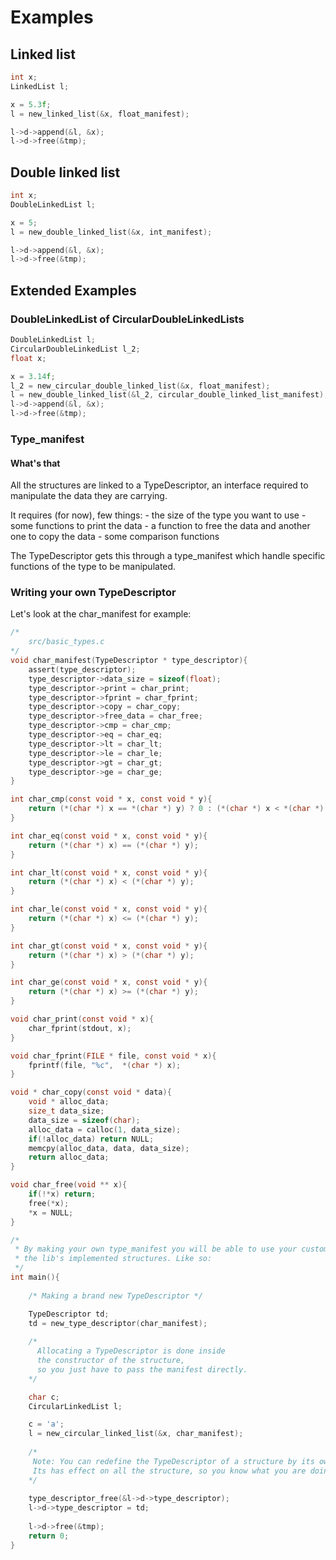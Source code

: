 # Examples

## Linked list
```c
int x;
LinkedList l;

x = 5.3f;
l = new_linked_list(&x, float_manifest);

l->d->append(&l, &x);
l->d->free(&tmp);

```

## Double linked list
```c
int x;
DoubleLinkedList l;

x = 5;
l = new_double_linked_list(&x, int_manifest);

l->d->append(&l, &x);
l->d->free(&tmp);
```

## Extended Examples

### DoubleLinkedList of CircularDoubleLinkedLists
```c
DoubleLinkedList l;
CircularDoubleLinkedList l_2;
float x;

x = 3.14f;
l_2 = new_circular_double_linked_list(&x, float_manifest);
l = new_double_linked_list(&l_2, circular_double_linked_list_manifest);
l->d->append(&l, &x); 
l->d->free(&tmp);

```


### Type_manifest

#### What's that

All the structures are linked to a TypeDescriptor, an interface required to manipulate the data they are carrying.

It requires (for now), few things:
	- the size of the type you want to use
	- some functions to print the data
	- a function to free the data and another one to copy the data
	- some comparison functions

The TypeDescriptor gets this through a type_manifest which handle specific functions of the type to be manipulated.

### Writing your own TypeDescriptor

Let's look at the char_manifest for example:

```c
/* 
	src/basic_types.c 
*/
void char_manifest(TypeDescriptor * type_descriptor){
	assert(type_descriptor);
	type_descriptor->data_size = sizeof(float);
	type_descriptor->print = char_print;
	type_descriptor->fprint = char_fprint;
	type_descriptor->copy = char_copy;
	type_descriptor->free_data = char_free;
	type_descriptor->cmp = char_cmp;
	type_descriptor->eq = char_eq;
	type_descriptor->lt = char_lt;
	type_descriptor->le = char_le;
	type_descriptor->gt = char_gt;
	type_descriptor->ge = char_ge;
}

int char_cmp(const void * x, const void * y){
	return (*(char *) x == *(char *) y) ? 0 : (*(char *) x < *(char *) y) ? -1 :  1;
}

int char_eq(const void * x, const void * y){
	return (*(char *) x) == (*(char *) y);
}

int char_lt(const void * x, const void * y){
	return (*(char *) x) < (*(char *) y);
}

int char_le(const void * x, const void * y){
	return (*(char *) x) <= (*(char *) y);
}

int char_gt(const void * x, const void * y){
	return (*(char *) x) > (*(char *) y);
}

int char_ge(const void * x, const void * y){
	return (*(char *) x) >= (*(char *) y);
}

void char_print(const void * x){
	char_fprint(stdout, x);
}

void char_fprint(FILE * file, const void * x){
	fprintf(file, "%c",  *(char *) x);
}

void * char_copy(const void * data){
	void * alloc_data;
	size_t data_size;
	data_size = sizeof(char);
	alloc_data = calloc(1, data_size);
	if(!alloc_data) return NULL;
	memcpy(alloc_data, data, data_size);
	return alloc_data;
}

void char_free(void ** x){
	if(!*x) return;
	free(*x);
	*x = NULL;
}

/* 
 * By making your own type_manifest you will be able to use your custom Type through 
 * the lib's implemented structures. Like so: 
 */
int main(){
    
    /* Making a brand new TypeDescriptor */

	TypeDescriptor td;
	td = new_type_descriptor(char_manifest);
    
	/* 
	  Allocating a TypeDescriptor is done inside 
	  the constructor of the structure,
	  so you just have to pass the manifest directly.
	*/

	char c;
	CircularLinkedList l;

	c = 'a';
	l = new_circular_linked_list(&x, char_manifest);
    
    /* 
     Note: You can redefine the TypeDescriptor of a structure by its own descriptor.
     Its has effect on all the structure, so you know what you are doing.
    */
    
	type_descriptor_free(&l->d->type_descriptor);
    l->d->type_descriptor = td;
	
	l->d->free(&tmp);
	return 0;
}

```